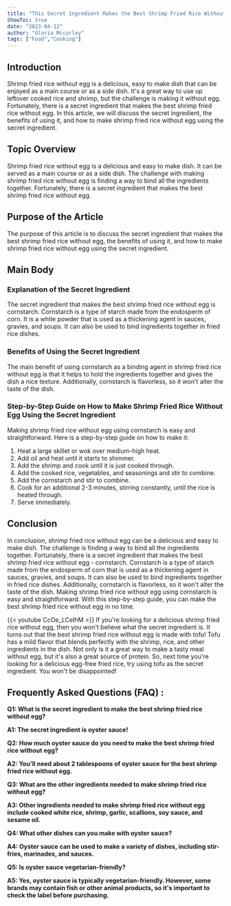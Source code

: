 ```yaml
---
title: "This Secret Ingredient Makes the Best Shrimp Fried Rice Without Egg - You Won't Believe What It Is!"
ShowToc: true 
date: "2023-04-12"
author: "Gloria Mccurley" 
tags: ["Food","Cooking"]
---
```

## Introduction
Shrimp fried rice without egg is a delicious, easy to make dish that can be enjoyed as a main course or as a side dish. It's a great way to use up leftover cooked rice and shrimp, but the challenge is making it without egg. Fortunately, there is a secret ingredient that makes the best shrimp fried rice without egg. In this article, we will discuss the secret ingredient, the benefits of using it, and how to make shrimp fried rice without egg using the secret ingredient. 

## Topic Overview
Shrimp fried rice without egg is a delicious and easy to make dish. It can be served as a main course or as a side dish. The challenge with making shrimp fried rice without egg is finding a way to bind all the ingredients together. Fortunately, there is a secret ingredient that makes the best shrimp fried rice without egg. 

## Purpose of the Article
The purpose of this article is to discuss the secret ingredient that makes the best shrimp fried rice without egg, the benefits of using it, and how to make shrimp fried rice without egg using the secret ingredient. 

## Main Body
### Explanation of the Secret Ingredient
The secret ingredient that makes the best shrimp fried rice without egg is cornstarch. Cornstarch is a type of starch made from the endosperm of corn. It is a white powder that is used as a thickening agent in sauces, gravies, and soups. It can also be used to bind ingredients together in fried rice dishes. 

### Benefits of Using the Secret Ingredient
The main benefit of using cornstarch as a binding agent in shrimp fried rice without egg is that it helps to hold the ingredients together and gives the dish a nice texture. Additionally, cornstarch is flavorless, so it won't alter the taste of the dish. 

### Step-by-Step Guide on How to Make Shrimp Fried Rice Without Egg Using the Secret Ingredient
Making shrimp fried rice without egg using cornstarch is easy and straightforward. Here is a step-by-step guide on how to make it: 

1. Heat a large skillet or wok over medium-high heat. 
2. Add oil and heat until it starts to shimmer. 
3. Add the shrimp and cook until it is just cooked through. 
4. Add the cooked rice, vegetables, and seasonings and stir to combine. 
5. Add the cornstarch and stir to combine. 
6. Cook for an additional 2-3 minutes, stirring constantly, until the rice is heated through. 
7. Serve immediately. 

## Conclusion
In conclusion, shrimp fried rice without egg can be a delicious and easy to make dish. The challenge is finding a way to bind all the ingredients together. Fortunately, there is a secret ingredient that makes the best shrimp fried rice without egg - cornstarch. Cornstarch is a type of starch made from the endosperm of corn that is used as a thickening agent in sauces, gravies, and soups. It can also be used to bind ingredients together in fried rice dishes. Additionally, cornstarch is flavorless, so it won't alter the taste of the dish. Making shrimp fried rice without egg using cornstarch is easy and straightforward. With this step-by-step guide, you can make the best shrimp fried rice without egg in no time.

{{< youtube CcOe_LCeIhM >}} 
If you're looking for a delicious shrimp fried rice without egg, then you won't believe what the secret ingredient is. It turns out that the best shrimp fried rice without egg is made with tofu! Tofu has a mild flavor that blends perfectly with the shrimp, rice, and other ingredients in the dish. Not only is it a great way to make a tasty meal without egg, but it's also a great source of protein. So, next time you're looking for a delicious egg-free fried rice, try using tofu as the secret ingredient. You won't be disappointed!

## Frequently Asked Questions (FAQ) :
**Q1: What is the secret ingredient to make the best shrimp fried rice without egg?**

**A1: The secret ingredient is oyster sauce!**

**Q2: How much oyster sauce do you need to make the best shrimp fried rice without egg?**

**A2: You'll need about 2 tablespoons of oyster sauce for the best shrimp fried rice without egg.**

**Q3: What are the other ingredients needed to make shrimp fried rice without egg?**

**A3: Other ingredients needed to make shrimp fried rice without egg include cooked white rice, shrimp, garlic, scallions, soy sauce, and sesame oil.**

**Q4: What other dishes can you make with oyster sauce?**

**A4: Oyster sauce can be used to make a variety of dishes, including stir-fries, marinades, and sauces.**

**Q5: Is oyster sauce vegetarian-friendly?**

**A5: Yes, oyster sauce is typically vegetarian-friendly. However, some brands may contain fish or other animal products, so it's important to check the label before purchasing.**




